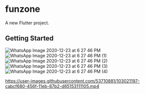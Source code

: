 # funzone

A new Flutter project.

## Getting Started

![WhatsApp Image 2020-12-23 at 6 27 46 PM](https://user-images.githubusercontent.com/53710881/103020360-41f18b00-456e-11eb-9c6c-c87118ce57fb.jpeg)
![WhatsApp Image 2020-12-23 at 6 27 46 PM (1)](https://user-images.githubusercontent.com/53710881/103020623-c2b08700-456e-11eb-9c26-ceb4c9f5349e.jpeg)
![WhatsApp Image 2020-12-23 at 6 27 46 PM (2)](https://user-images.githubusercontent.com/53710881/103020642-c8a66800-456e-11eb-89c8-3c7fb5ddbe94.jpeg)
![WhatsApp Image 2020-12-23 at 6 27 46 PM (3)](https://user-images.githubusercontent.com/53710881/103020657-d0660c80-456e-11eb-9b01-1ade7221e4e8.jpeg)
![WhatsApp Image 2020-12-23 at 6 27 46 PM (4)](https://user-images.githubusercontent.com/53710881/103020700-e4117300-456e-11eb-82ee-852baf3a9f6c.jpeg)
&nbsp;





https://user-images.githubusercontent.com/53710881/103021197-cabcf680-456f-11eb-87b2-d65153111105.mp4

